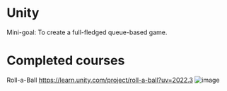 # Unity
Mini-goal: To create a full-fledged queue-based game.
# Completed courses
Roll-a-Ball
https://learn.unity.com/project/roll-a-ball?uv=2022.3
![image](https://github.com/bulka-tureckaya/unity/assets/106911902/6d015aac-e9a5-49d1-b520-c6bb0c5d7990)
